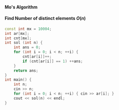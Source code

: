 #### Mo's Algorithm

#### Find Number of distinct elements $O(n)$

```cpp
const int mx = 10004;
int ar[mx];
int cnt[mx];
int sol (int n) {
    int ans = 0;
    for (int i = 0; i < n; ++i) {
        cnt[ar[i]]++;
        if (cnt[ar[i]] == 1) ++ans;
    }
    return ans;
}
int main() {
    int n;
    cin >> n;
    for (int i = 0; i < n; ++i) { cin >> ar[i]; }
    cout << sol(n) << endl;
}
```

